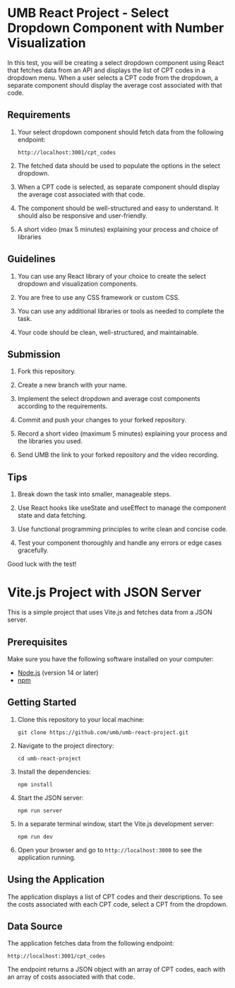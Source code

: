# UMB React Project - Select Dropdown Component with Number Visualization

In this test, you will be creating a select dropdown component using React that fetches data from an API and displays the list of CPT codes in a dropdown menu. When a user selects a CPT code from the dropdown, a separate component should display the average cost associated with that code.

## Requirements

1. Your select dropdown component should fetch data from the following endpoint: 

   ```
   http://localhost:3001/cpt_codes
   ```

2. The fetched data should be used to populate the options in the select dropdown.

3. When a CPT code is selected, as separate component should display the average cost associated with that code.

4. The component should be well-structured and easy to understand. It should also be responsive and user-friendly.

5. A short video (max 5 minutes) explaining your process and choice of libraries

## Guidelines

1. You can use any React library of your choice to create the select dropdown and visualization components.

2. You are free to use any CSS framework or custom CSS.

3. You can use any additional libraries or tools as needed to complete the task.

4. Your code should be clean, well-structured, and maintainable.

## Submission

1. Fork this repository.

2. Create a new branch with your name.

3. Implement the select dropdown and average cost components according to the requirements.

4. Commit and push your changes to your forked repository.

5. Record a short video (maximum 5 minutes) explaining your process and the libraries you used.

6. Send UMB the link to your forked repository and the video recording.

## Tips

1. Break down the task into smaller, manageable steps.

2. Use React hooks like useState and useEffect to manage the component state and data fetching.

3. Use functional programming principles to write clean and concise code.

4. Test your component thoroughly and handle any errors or edge cases gracefully.

Good luck with the test!

# Vite.js Project with JSON Server

This is a simple project that uses Vite.js and fetches data from a JSON server.

## Prerequisites

Make sure you have the following software installed on your computer:

- [Node.js](https://nodejs.org/) (version 14 or later)
- [npm](https://www.npmjs.com/)

## Getting Started

1. Clone this repository to your local machine:

   ```
   git clone https://github.com/umb/umb-react-project.git
   ```

2. Navigate to the project directory:

   ```
   cd umb-react-project
   ```

3. Install the dependencies:

   ```
   npm install
   ```

4. Start the JSON server:

   ```
   npm run server
   ```

5. In a separate terminal window, start the Vite.js development server:

   ```
   npm run dev
   ```

6. Open your browser and go to `http://localhost:3000` to see the application running.

## Using the Application

The application displays a list of CPT codes and their descriptions. To see the costs associated with each CPT code, select a CPT from the dropdown.

## Data Source

The application fetches data from the following endpoint:

```
http://localhost:3001/cpt_codes
```

The endpoint returns a JSON object with an array of CPT codes, each with an array of costs associated with that code.

